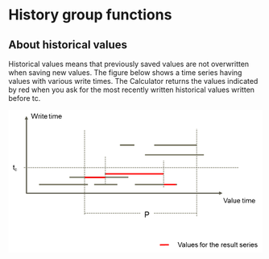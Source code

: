 # History group functions

## About historical values
Historical values means that previously saved values are not overwritten when saving new values. The figure below shows a time series having values with various write times. The Calculator returns the values indicated by red when you ask for the most recently written historical values written before tc.

![](Images/HistoricalValues.png)
